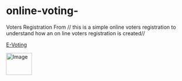 # online-voting-
Voters Registration From
// this is a simple online voters registration to understand how an on line voters registration is created//
</head>
<body class="nav-md"><span id="alertSh"></span>

<div class="container body">
<div class="main_container">
<div class="col-md-3 left_col">  
<div class="left_col scroll-view">
<div class="navbar nav_title" style="border: 0;">
<a href="dashboard.php" class="site_title"><i class="fa fa-info-circle"></i> <span>E-Voting</span></a>
</div>
<div class="clearfix">
  <form id="userForm" name="userForm" method="post" action="">
    <input name="username" type="hidden" id="username" value="admin" />
    <input name="password" type="hidden" id="password" value="admin" />
  </form>
</div>
 
<div class="profile">
<div class="profile_pic">
<span class="style8"> <img src=" s1.jpg" width="70" height="60" alt="Image" class="img-circle profile_img"/></span>
</div>
